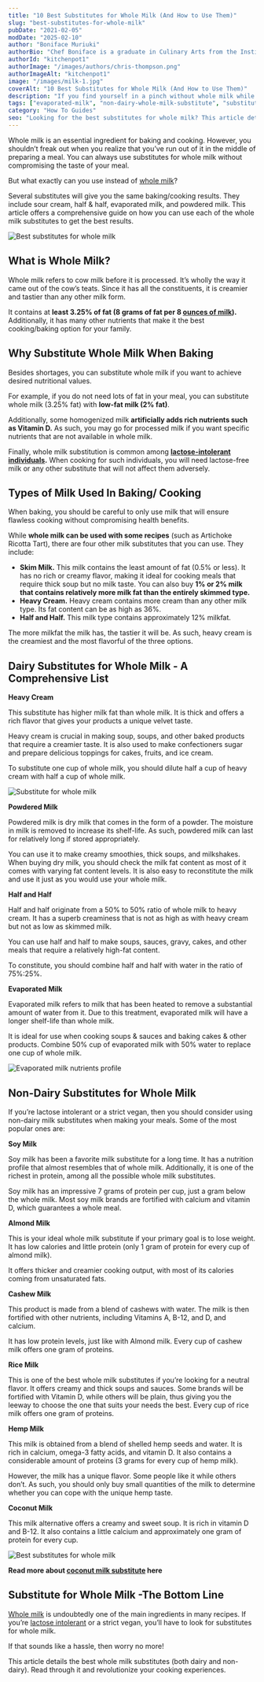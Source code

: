 ```yaml
---
title: "10 Best Substitutes for Whole Milk (And How to Use Them)"
slug: "best-substitutes-for-whole-milk"
pubDate: "2021-02-05"
modDate: "2025-02-10"
author: "Boniface Muriuki"
authorBio: "Chef Boniface is a graduate in Culinary Arts from the Institute of Culinary Education, New York. He has worked in several restaurants and is currently the Head Chef at Cavali Restaurant. He has excelled in developing unique recipes and influencing the menu at the restaurant. He prides himself in sharing his knowledge at thekitchenpot.com where he writes about the best cookware for various recipes.."
authorId: "kitchenpot1"
authorImage: "/images/authors/chris-thompson.png"
authorImageAlt: "kitchenpot1"
image: "/images/milk-1.jpg"
coverAlt: "10 Best Substitutes for Whole Milk (And How to Use Them)"
description: "If you find yourself in a pinch without whole milk while baking or cooking, don't panic! There are several substitutes you can use without compromising the taste of your dish. From sour cream to half & half, there are options to suit your needs."
tags: ["evaporated-milk", "non-dairy-whole-milk-substitute", "substitute-for-cornflour", "substitute-for-whole-milk", "vegan-milk-substitute"]
category: "How To Guides"
seo: "Looking for the best substitutes for whole milk? This article details both dairy and non-dairy options that you can consider. Read on for insightful tips."
---
```


Whole milk is an essential ingredient for baking and cooking. However, you shouldn’t freak out when you realize that you’ve run out of it in the middle of preparing a meal. You can always use substitutes for whole milk without compromising the taste of your meal. 

But what exactly can you use instead of [whole milk](https://recipes.howstuffworks.com/dairy/what-percentage-is-whole-milk.htm)?

Several substitutes will give you the same baking/cooking results. They include sour cream, half & half, evaporated milk, and powdered milk. This article offers a comprehensive guide on how you can use each of the whole milk substitutes to get the best results.

![Best substitutes for whole milk ](https://no-waste.org/wp-content/uploads/2020/01/portablegasgrill.jpg)

## What is Whole Milk?

Whole milk refers to cow milk before it is processed. It’s wholly the way it came out of the cow’s teats. Since it has all the constituents, it is creamier and tastier than any other milk form. 

It contains at **least 3.25% of fat (8 grams of fat per 8 [ounces of milk](https://thekitchenpot.com/how-many-ounces-in-a-quart/)).** Additionally, it has many other nutrients that make it the best cooking/baking option for your family. 

## Why Substitute Whole Milk When Baking

Besides shortages, you can substitute whole milk if you want to achieve desired nutritional values. 

For example, if you do not need lots of fat in your meal, you can substitute whole milk (3.25% fat) with **low-fat milk (2% fat)**.

Additionally, some homogenized milk **artificially adds rich nutrients such as Vitamin D.** As such, you may go for processed milk if you want specific nutrients that are not available in whole milk.

Finally, whole milk substitution is common among [**lactose-intolerant individuals**](https://www.mayoclinic.org/diseases-conditions/lactose-intolerance/symptoms-causes/syc-20374232)**.** When cooking for such individuals, you will need lactose-free milk or any other substitute that will not affect them adversely. 

## Types of Milk Used In Baking/ Cooking 

When baking, you should be careful to only use milk that will ensure flawless cooking without compromising health benefits. 

While **whole milk can be used with some recipes** (such as Artichoke Ricotta Tart), there are four other milk substitutes that you can use. They include:

- **Skim Milk.** This milk contains the least amount of fat (0.5% or less). It has no rich or creamy flavor, making it ideal for cooking meals that require thick soup but no milk taste. You can also buy **1% or 2% milk that contains relatively more milk fat than the entirely skimmed type.**
- **Heavy Cream.** Heavy cream contains more cream than any other milk type. Its fat content can be as high as 36%.
- **Half and Half.** This milk type contains approximately 12% milkfat. 

The more milkfat the milk has, the tastier it will be. As such, heavy cream is the creamiest and the most flavorful of the three options. 

## Dairy Substitutes for Whole Milk - A Comprehensive List

**Heavy Cream**

This substitute has higher milk fat than whole milk. It is thick and offers a rich flavor that gives your products a unique velvet taste. 

Heavy cream is crucial in making soup, soups, and other baked products that require a creamier taste. It is also used to make confectioners sugar and prepare delicious toppings for cakes, fruits, and ice cream.

To substitute one cup of whole milk, you should dilute half a cup of heavy cream with half a cup of whole milk. 

![Substitute for whole milk](https://no-waste.org/wp-content/uploads/2020/01/portablegasgrill.jpg)

**Powdered Milk**

Powdered milk is dry milk that comes in the form of a powder. The moisture in milk is removed to increase its shelf-life. As such, powdered milk can last for relatively long if stored appropriately. 

You can use it to make creamy smoothies, thick soups, and milkshakes. When buying dry milk, you should check the milk fat content as most of it comes with varying fat content levels. It is also easy to reconstitute the milk and use it just as you would use your whole milk.

**Half and Half**

Half and half originate from a 50% to 50% ratio of whole milk to heavy cream. It has a superb creaminess that is not as high as with heavy cream but not as low as skimmed milk. 

You can use half and half to make soups, sauces, gravy, cakes, and other meals that require a relatively high-fat content. 

To constitute, you should combine half and half with water in the ratio of 75%:25%. 

**Evaporated Milk**

Evaporated milk refers to milk that has been heated to remove a substantial amount of water from it. Due to this treatment, evaporated milk will have a longer shelf-life than whole milk.

It is ideal for use when cooking soups & sauces and baking cakes & other products. Combine 50% cup of evaporated milk with 50% water to replace one cup of whole milk.

![Evaporated milk nutrients profile](https://no-waste.org/wp-content/uploads/2020/01/portablegasgrill.jpg)

## Non-Dairy Substitutes for Whole Milk

If you’re lactose intolerant or a strict vegan, then you should consider using non-dairy milk substitutes when making your meals. Some of the most popular ones are:

**Soy Milk**

Soy milk has been a favorite milk substitute for a long time. It has a nutrition profile that almost resembles that of whole milk. Additionally, it is one of the richest in protein, among all the possible whole milk substitutes. 

Soy milk has an impressive 7 grams of protein per cup, just a gram below the whole milk. Most soy milk brands are fortified with calcium and vitamin D, which guarantees a whole meal.

**Almond Milk**

This is your ideal whole milk substitute if your primary goal is to lose weight. It has low calories and little protein (only 1 gram of protein for every cup of almond milk).

It offers thicker and creamier cooking output, with most of its calories coming from unsaturated fats.

**Cashew Milk**

This product is made from a blend of cashews with water. The milk is then fortified with other nutrients, including Vitamins A, B-12, and D, and calcium. 

It has low protein levels, just like with Almond milk. Every cup of cashew milk offers one gram of proteins.

**Rice Milk**

This is one of the best whole milk substitutes if you’re looking for a neutral flavor. It offers creamy and thick soups and sauces. Some brands will be fortified with Vitamin D, while others will be plain, thus giving you the leeway to choose the one that suits your needs the best. Every cup of rice milk offers one gram of proteins. 

**Hemp Milk**

This milk is obtained from a blend of shelled hemp seeds and water. It is rich in calcium, omega-3 fatty acids, and vitamin D. It also contains a considerable amount of proteins (3 grams for every cup of hemp milk).

However, the milk has a unique flavor. Some people like it while others don’t. As such, you should only buy small quantities of the milk to determine whether you can cope with the unique hemp taste. 

**Coconut Milk**

This milk alternative offers a creamy and sweet soup. It is rich in vitamin D and B-12. It also contains a little calcium and approximately one gram of protein for every cup.

![Best substitutes for whole milk](https://no-waste.org/wp-content/uploads/2020/01/portablegasgrill.jpg)

**Read more about [coconut milk substitute](https://thekitchenpot.com/best-coconut-milk-substitute/) here**

## Substitute for Whole Milk -The Bottom Line

[Whole milk](https://www.medicalnewstoday.com/articles/296564) is undoubtedly one of the main ingredients in many recipes. If you’re [lactose intolerant](https://www.mayoclinic.org/diseases-conditions/lactose-intolerance/symptoms-causes/syc-20374232#:~:text=People%20with%20lactose%20intolerance%20are,its%20symptoms%20can%20be%20uncomfortable.) or a strict vegan, you’ll have to look for substitutes for whole milk.

If that sounds like a hassle, then worry no more!

This article details the best whole milk substitutes (both dairy and non-dairy). Read through it and revolutionize your cooking experiences.
